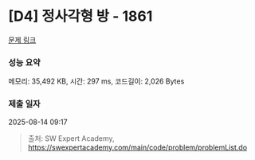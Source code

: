# [D4] 정사각형 방 - 1861 

[문제 링크](https://swexpertacademy.com/main/code/problem/problemDetail.do?contestProbId=AV5LtJYKDzsDFAXc) 

### 성능 요약

메모리: 35,492 KB, 시간: 297 ms, 코드길이: 2,026 Bytes

### 제출 일자

2025-08-14 09:17



> 출처: SW Expert Academy, https://swexpertacademy.com/main/code/problem/problemList.do